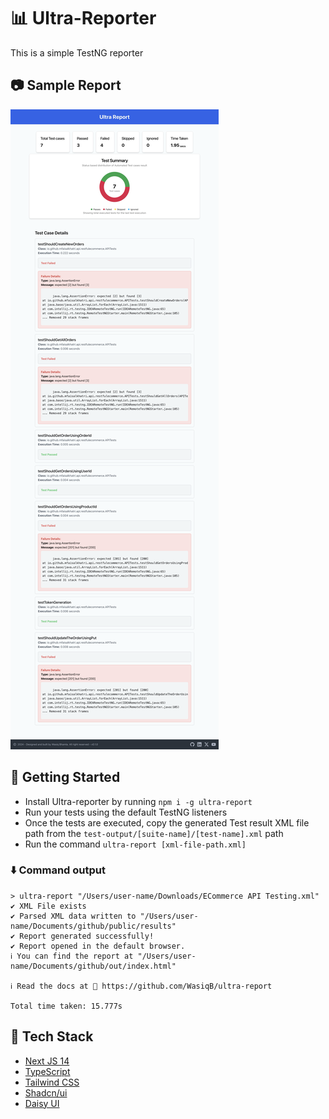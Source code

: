 # 📊 Ultra-Reporter

This is a simple TestNG reporter

## 📷 Sample Report

![Ultra-report](/assets/ultra-report.png)

## 🚀 Getting Started

- Install Ultra-reporter by running `npm i -g ultra-report`
- Run your tests using the default TestNG listeners
- Once the tests are executed, copy the generated Test result XML file path from the `test-output/[suite-name]/[test-name].xml` path
- Run the command `ultra-report [xml-file-path.xml]`

### ⬇️ Command output

```shell
> ultra-report "/Users/user-name/Downloads/ECommerce API Testing.xml"
✔ XML File exists
✔ Parsed XML data written to "/Users/user-name/Documents/github/public/results"
✔ Report generated successfully!
✔ Report opened in the default browser.
ℹ You can find the report at "/Users/user-name/Documents/github/out/index.html"

ℹ Read the docs at 🔗 https://github.com/WasiqB/ultra-report

Total time taken: 15.777s
```

## 🦾 Tech Stack

- [Next JS 14](https://nextjs.org/)
- [TypeScript](https://www.typescriptlang.org/)
- [Tailwind CSS](https://tailwindcss.com/)
- [Shadcn/ui](https://ui.shadcn.com/)
- [Daisy UI](https://daisyui.com/)
